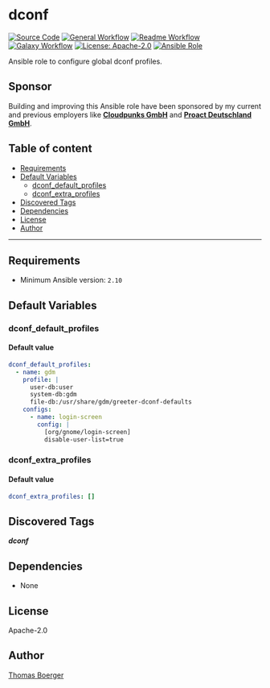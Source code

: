 # dconf

[![Source Code](https://img.shields.io/badge/github-source%20code-blue?logo=github&amp;logoColor=white)](https://github.com/rolehippie/dconf)
[![General Workflow](https://github.com/rolehippie/dconf/actions/workflows/general.yml/badge.svg)](https://github.com/rolehippie/dconf/actions/workflows/general.yml)
[![Readme Workflow](https://github.com/rolehippie/dconf/actions/workflows/docs.yml/badge.svg)](https://github.com/rolehippie/dconf/actions/workflows/docs.yml)
[![Galaxy Workflow](https://github.com/rolehippie/dconf/actions/workflows/galaxy.yml/badge.svg)](https://github.com/rolehippie/dconf/actions/workflows/galaxy.yml)
[![License: Apache-2.0](https://img.shields.io/github/license/rolehippie/dconf)](https://github.com/rolehippie/dconf/blob/master/LICENSE)
[![Ansible Role](https://img.shields.io/badge/role-rolehippie.dconf-blue)](https://galaxy.ansible.com/rolehippie/dconf)

Ansible role to configure global dconf profiles.

## Sponsor

Building and improving this Ansible role have been sponsored by my current and previous employers like **[Cloudpunks GmbH](https://cloudpunks.de)** and **[Proact Deutschland GmbH](https://www.proact.eu)**.

## Table of content

- [Requirements](#requirements)
- [Default Variables](#default-variables)
  - [dconf_default_profiles](#dconf_default_profiles)
  - [dconf_extra_profiles](#dconf_extra_profiles)
- [Discovered Tags](#discovered-tags)
- [Dependencies](#dependencies)
- [License](#license)
- [Author](#author)

---

## Requirements

- Minimum Ansible version: `2.10`


## Default Variables

### dconf_default_profiles

#### Default value

```YAML
dconf_default_profiles:
  - name: gdm
    profile: |
      user-db:user
      system-db:gdm
      file-db:/usr/share/gdm/greeter-dconf-defaults
    configs:
      - name: login-screen
        config: |
          [org/gnome/login-screen]
          disable-user-list=true
```

### dconf_extra_profiles

#### Default value

```YAML
dconf_extra_profiles: []
```

## Discovered Tags

**_dconf_**


## Dependencies

- None

## License

Apache-2.0

## Author

[Thomas Boerger](https://github.com/tboerger)
